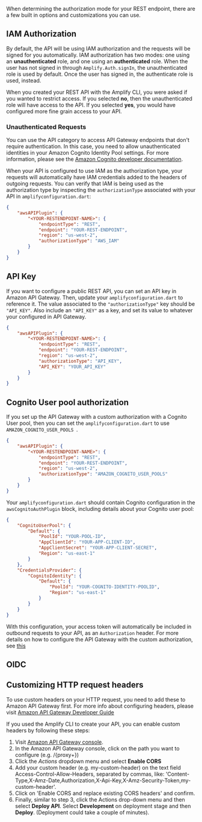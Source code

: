 When determining the authorization mode for your REST endpoint, there are a few built in options and customizations you can use.

## IAM Authorization

By default, the API will be using IAM authorization and the requests will be signed for you automatically. IAM authorization has two modes: one using an **unauthenticated** role, and one using an **authenticated** role. When the user has not signed in through `Amplify.Auth.signIn`, the unauthenticated role is used by default. Once the user has signed in, the authenticate role is used, instead.

When you created your REST API with the Amplify CLI, you were asked if you wanted to restrict access. If you selected **no**, then the unauthenticated role will have access to the API. If you selected **yes**, you would have configured more fine grain access to your API.

### Unauthenticated Requests

You can use the API category to access API Gateway endpoints that don't require authentication. In this case, you need to allow unauthenticated identities in your Amazon Cognito Identity Pool settings. For more information, please see the [Amazon Cognito developer documentation](https://docs.aws.amazon.com/cognito/latest/developerguide/identity-pools.html#enable-or-disable-unauthenticated-identities).

When your API is configured to use IAM as the authorization type, your requests will automatically have IAM credentials added to the headers of outgoing requests. You can verify that IAM is being used as the authorization type by inspecting the `authorizationType` associated with your API in `amplifyconfiguration.dart`:

```json
{
    "awsAPIPlugin": {
        "<YOUR-RESTENDPOINT-NAME>": {
            "endpointType": "REST",
            "endpoint": "YOUR-REST-ENDPOINT",
            "region": "us-west-2",
            "authorizationType": "AWS_IAM"
        }
    }
}
```

## API Key

If you want to configure a public REST API, you can set an API key in Amazon API Gateway. Then, update your `amplifyconfiguration.dart` to reference it.  The value associated to the `"authorizationType"` key should be `"API_KEY"`.  Also include an `"API_KEY"` as a key, and set its value to whatever your configured in API Gateway.

```json
{
    "awsAPIPlugin": {
        "<YOUR-RESTENDPOINT-NAME>": {
            "endpointType": "REST",
            "endpoint": "YOUR-REST-ENDPOINT",
            "region": "us-west-2",
            "authorizationType": "API_KEY",
            "API_KEY": "YOUR_API_KEY"
        }
    }
}
```

## Cognito User pool authorization

If you set up the API Gateway with a custom authorization with a Cognito User pool, then you can set the `amplifyconfiguration.dart` to use `AMAZON_COGNITO_USER_POOLS `. 

```json
{
    "awsAPIPlugin": {
        "<YOUR-RESTENDPOINT-NAME>": {
            "endpointType": "REST",
            "endpoint": "YOUR-REST-ENDPOINT",
            "region": "us-west-2",
            "authorizationType": "AMAZON_COGNITO_USER_POOLS"
        }
    }
}
```

Your `amplifyconfiguration.dart` should contain Cognito configuration in the `awsCognitoAuthPlugin` block, including details about your Cognito user pool:
```json
{
    "CognitoUserPool": {
        "Default": {
            "PoolId": "YOUR-POOL-ID",
            "AppClientId": "YOUR-APP-CLIENT-ID",
            "AppClientSecret": "YOUR-APP-CLIENT-SECRET",
            "Region": "us-east-1"
        }
    },
    "CredentialsProvider": {
        "CognitoIdentity": {
            "Default": {
                "PoolId": "YOUR-COGNITO-IDENTITY-POOLID",
                "Region": "us-east-1"
            }
        }
    }
}
```

With this configuration, your access token will automatically be included in outbound requests to your API, as an `Authorization` header. For more details on how to configure the API Gateway with the custom authorization, see [this](https://docs.aws.amazon.com/apigateway/latest/developerguide/apigateway-integrate-with-cognito.html)

## OIDC

<inline-fragment platform="flutter" src="~/lib/graphqlapi/fragments/flutter/authz/20_oidc.md"></inline-fragment>

## Customizing HTTP request headers

To use custom headers on your HTTP request, you need to add these to Amazon API Gateway first. For more info about configuring headers, please visit [Amazon API Gateway Developer Guide](http://docs.aws.amazon.com/apigateway/latest/developerguide/how-to-cors.html)

If you used the Amplify CLI to create your API, you can enable custom headers by following these steps:  

1. Visit [Amazon API Gateway console](https://aws.amazon.com/api-gateway/).
3. In the Amazon API Gateway console, click on the path you want to configure (e.g. /{proxy+})
4. Click the *Actions* dropdown menu and select **Enable CORS**
5. Add your custom header (e.g. my-custom-header) on the text field Access-Control-Allow-Headers, separated by commas, like: 'Content-Type,X-Amz-Date,Authorization,X-Api-Key,X-Amz-Security-Token,my-custom-header'.
6. Click on 'Enable CORS and replace existing CORS headers' and confirm.
7. Finally, similar to step 3, click the Actions drop-down menu and then select **Deploy API**. Select **Development** on deployment stage and then **Deploy**. (Deployment could take a couple of minutes).

